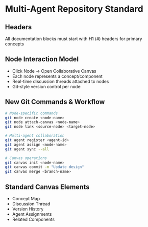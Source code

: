 # Multi-Agent Repository Standard

## Headers
All documentation blocks must start with H1 (#) headers for primary concepts

## Node Interaction Model
- Click Node -> Open Collaborative Canvas
- Each node represents a concept/component
- Real-time discussion threads attached to nodes
- Git-style version control per node

## New Git Commands & Workflow
```bash
# Node-specific commands
git node create <node-name>
git node attach-canvas <node-name>
git node link <source-node> <target-node>

# Multi-agent collaboration
git agent register <agent-id>
git agent assign <node-name>
git agent sync --all

# Canvas operations
git canvas init <node-name>
git canvas commit -m "Update design"
git canvas merge <branch-name>
```

## Standard Canvas Elements
- Concept Map
- Discussion Thread
- Version History
- Agent Assignments
- Related Components
